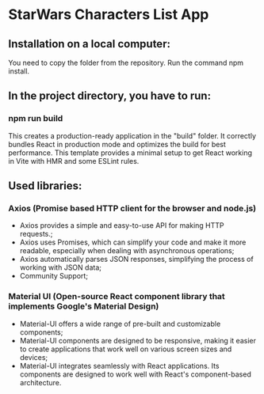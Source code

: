# StarWars Characters List App

## Installation on a local computer:
You need to copy the folder from the repository.
Run the command npm install.

## In the project directory, you have to run:
### npm run build
This creates a production-ready application in the "build" folder.
It correctly bundles React in production mode and optimizes the build for best performance.
This template provides a minimal setup to get React working in Vite with HMR and some ESLint rules.

## Used libraries:
### Axios (Promise based HTTP client for the browser and node.js)
- Axios provides a simple and easy-to-use API for making HTTP requests.;
- Axios uses Promises, which can simplify your code and make it more readable, especially when dealing with asynchronous operations;
- Axios automatically parses JSON responses, simplifying the process of working with JSON data;
- Community Support;

### Material UI (Open-source React component library that implements Google's Material Design)
- Material-UI offers a wide range of pre-built and customizable components;
- Material-UI components are designed to be responsive, making it easier to create applications that work well on various screen sizes and devices;
- Material-UI integrates seamlessly with React applications. Its components are designed to work well with React's component-based architecture.



